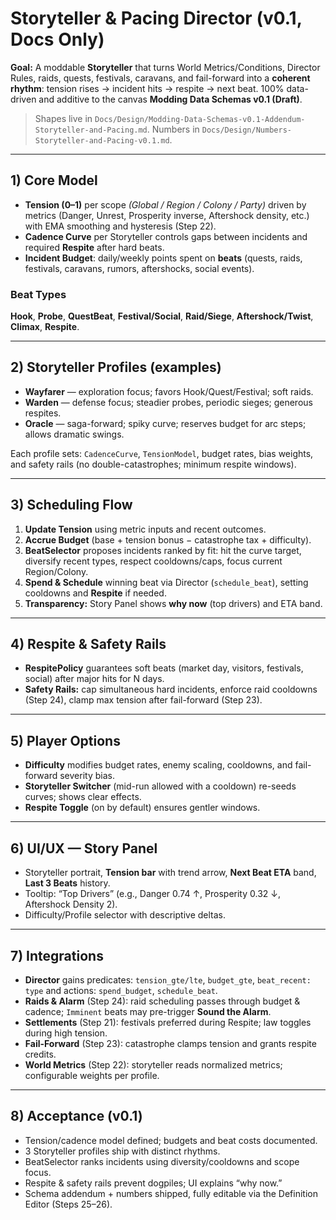 # Storyteller & Pacing Director (v0.1, Docs Only)

**Goal:** A moddable **Storyteller** that turns World Metrics/Conditions, Director Rules, raids, quests, festivals, caravans, and fail-forward into a **coherent rhythm**: tension rises → incident hits → respite → next beat. 100% data-driven and additive to the canvas **Modding Data Schemas v0.1 (Draft)**.

> Shapes live in `Docs/Design/Modding-Data-Schemas-v0.1-Addendum-Storyteller-and-Pacing.md`. Numbers in `Docs/Design/Numbers-Storyteller-and-Pacing-v0.1.md`.

---

## 1) Core Model

- **Tension (0–1)** per scope *(Global / Region / Colony / Party)* driven by metrics (Danger, Unrest, Prosperity inverse, Aftershock density, etc.) with EMA smoothing and hysteresis (Step 22).
- **Cadence Curve** per Storyteller controls gaps between incidents and required **Respite** after hard beats.
- **Incident Budget**: daily/weekly points spent on **beats** (quests, raids, festivals, caravans, rumors, aftershocks, social events).

### Beat Types
**Hook**, **Probe**, **QuestBeat**, **Festival/Social**, **Raid/Siege**, **Aftershock/Twist**, **Climax**, **Respite**.

---

## 2) Storyteller Profiles (examples)

- **Wayfarer** — exploration focus; favors Hook/Quest/Festival; soft raids.  
- **Warden** — defense focus; steadier probes, periodic sieges; generous respites.  
- **Oracle** — saga-forward; spiky curve; reserves budget for arc steps; allows dramatic swings.

Each profile sets: `CadenceCurve`, `TensionModel`, budget rates, bias weights, and safety rails (no double-catastrophes; minimum respite windows).

---

## 3) Scheduling Flow

1. **Update Tension** using metric inputs and recent outcomes.  
2. **Accrue Budget** (base + tension bonus − catastrophe tax + difficulty).  
3. **BeatSelector** proposes incidents ranked by fit: hit the curve target, diversify recent types, respect cooldowns/caps, focus current Region/Colony.  
4. **Spend & Schedule** winning beat via Director (`schedule_beat`), setting cooldowns and **Respite** if needed.  
5. **Transparency:** Story Panel shows **why now** (top drivers) and ETA band.

---

## 4) Respite & Safety Rails

- **RespitePolicy** guarantees soft beats (market day, visitors, festivals, social) after major hits for N days.  
- **Safety Rails:** cap simultaneous hard incidents, enforce raid cooldowns (Step 24), clamp max tension after fail-forward (Step 23).

---

## 5) Player Options

- **Difficulty** modifies budget rates, enemy scaling, cooldowns, and fail-forward severity bias.  
- **Storyteller Switcher** (mid-run allowed with a cooldown) re-seeds curves; shows clear effects.  
- **Respite Toggle** (on by default) ensures gentler windows.

---

## 6) UI/UX — Story Panel

- Storyteller portrait, **Tension bar** with trend arrow, **Next Beat ETA** band, **Last 3 Beats** history.  
- Tooltip: “Top Drivers” (e.g., Danger 0.74 ↑, Prosperity 0.32 ↓, Aftershock Density 2).  
- Difficulty/Profile selector with descriptive deltas.

---

## 7) Integrations

- **Director** gains predicates: `tension_gte/lte`, `budget_gte`, `beat_recent: type` and actions: `spend_budget`, `schedule_beat`.  
- **Raids & Alarm** (Step 24): raid scheduling passes through budget & cadence; `Imminent` beats may pre-trigger **Sound the Alarm**.  
- **Settlements** (Step 21): festivals preferred during Respite; law toggles during high tension.  
- **Fail-Forward** (Step 23): catastrophe clamps tension and grants respite credits.  
- **World Metrics** (Step 22): storyteller reads normalized metrics; configurable weights per profile.

---

## 8) Acceptance (v0.1)
- Tension/cadence model defined; budgets and beat costs documented.  
- 3 Storyteller profiles ship with distinct rhythms.  
- BeatSelector ranks incidents using diversity/cooldowns and scope focus.  
- Respite & safety rails prevent dogpiles; UI explains “why now.”  
- Schema addendum + numbers shipped, fully editable via the Definition Editor (Steps 25–26).


